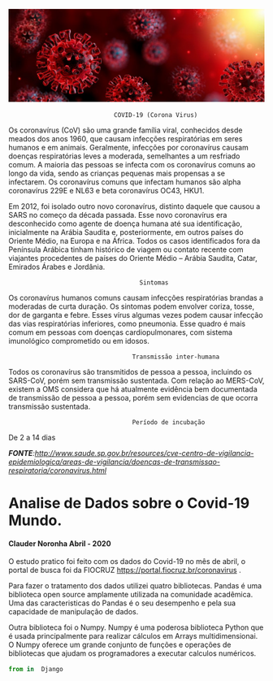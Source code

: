 



![](https://github.com/ClauderCarvalho/Covid-19_Mundo/blob/master/covid19.jpg)


                                 COVID-19 (Corona Virus)

Os coronavírus (CoV) são uma grande família viral, conhecidos desde meados dos anos 1960, que causam infecções respiratórias em seres humanos e em animais. Geralmente, infecções por coronavírus causam doenças respiratórias leves a moderada, semelhantes a um resfriado comum. A maioria das pessoas se infecta com os coronavírus comuns ao longo da vida, sendo as crianças pequenas mais propensas a se infectarem. Os coronavírus comuns que infectam humanos são alpha coronavírus 229E e NL63 e beta coronavírus OC43, HKU1.

Em 2012, foi isolado outro novo coronavírus, distinto daquele que causou a SARS no começo da década passada. Esse novo coronavírus era desconhecido como agente de doença humana até sua identificação, inicialmente na Arábia Saudita e, posteriormente, em outros países do Oriente Médio, na Europa e na África. Todos os casos identificados fora da Península Arábica tinham histórico de viagem ou contato recente com viajantes procedentes de países do Oriente Médio – Arábia Saudita, Catar, Emirados Árabes e Jordânia.

                                        Sintomas

Os coronavírus humanos comuns causam infecções respiratórias brandas a moderadas de curta duração. Os sintomas podem envolver coriza, tosse, dor de garganta e febre. Esses vírus algumas vezes podem causar infecção das vias respiratórias inferiores, como pneumonia. Esse quadro é mais comum em pessoas com doenças cardiopulmonares, com sistema imunológico comprometido ou em idosos.

                                      Transmissão inter-humana
 
Todos os coronavírus são transmitidos de pessoa a pessoa, incluindo os SARS-CoV, porém sem transmissão sustentada. Com relação ao MERS-CoV, existem a OMS considera que há atualmente evidência bem documentada de transmissão de pessoa a pessoa, porém sem evidencias de que ocorra transmissão sustentada.


                                      Período de incubação

De 2 a 14 dias

_**FONTE**:http://www.saude.sp.gov.br/resources/cve-centro-de-vigilancia-epidemiologica/areas-de-vigilancia/doencas-de-transmissao-respiratoria/coronavirus.html_







# Analise de Dados sobre o Covid-19 Mundo.
#### Clauder Noronha Abril -  2020



O estudo pratico foi feito com os dados do Covid-19 no mês de abril, o portal de busca foi da FIOCRUZ https://portal.fiocruz.br/coronavirus . 

Para fazer o tratamento dos dados utilizei quatro bibliotecas. Pandas é uma biblioteca open source amplamente utilizada na comunidade acadêmica. Uma das caracteristicas do Pandas é o seu desempenho e pela sua capacidade de manipulação de dados.

Outra biblioteca foi o Numpy. Numpy é uma poderosa biblioteca Python que é usada principalmente para realizar cálculos em Arrays multidimensionai. O Numpy oferece um grande conjunto de funções e operações de bibliotecas que ajudam os programadores a executar calculos numéricos. 





```python
from in  Django
```













